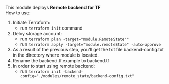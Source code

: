 This module deploys **Remote backend for TF**  
How to use:
1. Initiate Terraform: 
	* run ```terraform init``` command
2. Deloy storage account:   
	* run ```terraform plan -target="module.RemoteState""```
	* run ```terraform apply -target="module.remoteState" -auto-approve```
3. As a result of the previous step, you'll get the txt file backend-config.txt in the directory where module is located. 
4. Rename the backend.tf.example to backend.tf
5. In order to start using remote backend:
	* run ```terraform init -backend-config="./modules/remote_state/backend-config.txt"```
